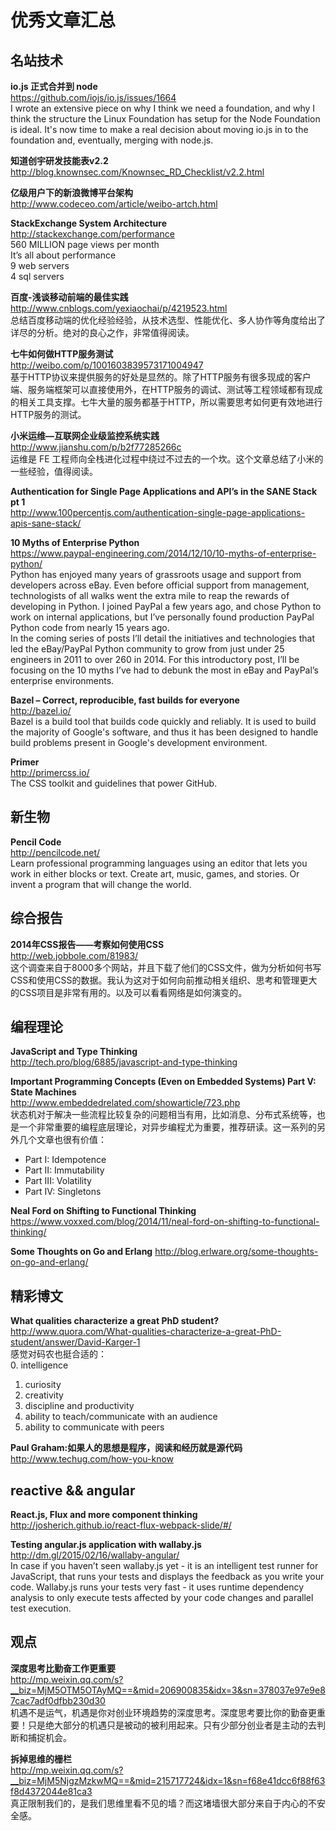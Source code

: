 优秀文章汇总
========

## 名站技术  

**io.js 正式合并到 node**  
https://github.com/iojs/io.js/issues/1664  
I wrote an extensive piece on why I think we need a foundation, and why I think the structure the Linux Foundation has setup for the Node Foundation is ideal. It's now time to make a real decision about moving io.js in to the foundation and, eventually, merging with node.js.

**知道创宇研发技能表v2.2**  
http://blog.knownsec.com/Knownsec_RD_Checklist/v2.2.html  

**亿级用户下的新浪微博平台架构**  
http://www.codeceo.com/article/weibo-artch.html  

**StackExchange System Architecture**  
http://stackexchange.com/performance  
560 MILLION page views per month  
It’s all about performance  
9 web servers  
4 sql servers  

**百度-浅谈移动前端的最佳实践**  
http://www.cnblogs.com/yexiaochai/p/4219523.html  
总结百度移动端的优化经验经验，从技术选型、性能优化、多人协作等角度给出了详尽的分析。绝对的良心之作，非常值得阅读。

**七牛如何做HTTP服务测试**  
http://weibo.com/p/1001603839573171004947  
基于HTTP协议来提供服务的好处是显然的。除了HTTP服务有很多现成的客户端、服务端框架可以直接使用外，在HTTP服务的调试、测试等工程领域都有现成的相关工具支撑。七牛大量的服务都基于HTTP，所以需要思考如何更有效地进行HTTP服务的测试。

**小米运维—互联网企业级监控系统实践**  
http://www.jianshu.com/p/b2f77285266c  
运维是 FE 工程师向全栈进化过程中绕过不过去的一个坎。这个文章总结了小米的一些经验，值得阅读。

**Authentication for Single Page Applications and API’s in the SANE Stack pt 1**  
http://www.100percentjs.com/authentication-single-page-applications-apis-sane-stack/  

**10 Myths of Enterprise Python**  
https://www.paypal-engineering.com/2014/12/10/10-myths-of-enterprise-python/  
Python has enjoyed many years of grassroots usage and support from developers across eBay. Even before official support from management, technologists of all walks went the extra mile to reap the rewards of developing in Python. I joined PayPal a few years ago, and chose Python to work on internal applications, but I’ve personally found production PayPal Python code from nearly 15 years ago.  
In the coming series of posts I’ll detail the initiatives and technologies that led the eBay/PayPal Python community to grow from just under 25 engineers in 2011 to over 260 in 2014. For this introductory post, I’ll be focusing on the 10 myths I’ve had to debunk the most in eBay and PayPal’s enterprise environments.

**Bazel – Correct, reproducible, fast builds for everyone**  
http://bazel.io/  
Bazel is a build tool that builds code quickly and reliably. It is used to build the majority of Google's software, and thus it has been designed to handle build problems present in Google's development environment.  

**Primer**  
http://primercss.io/  
The CSS toolkit and guidelines that power GitHub.  

## 新生物

**Pencil Code**  
http://pencilcode.net/  
Learn professional programming languages using an editor that lets you work in either blocks or text. Create art, music, games, and stories. Or invent a program that will change the world.  

## 综合报告

**2014年CSS报告——考察如何使用CSS**  
http://web.jobbole.com/81983/  
这个调查来自于8000多个网站，并且下载了他们的CSS文件，做为分析如何书写CSS和使用CSS的数据。我认为这对于如何向前推动相关组织、思考和管理更大的CSS项目是非常有用的。以及可以看看网络是如何演变的。

## 编程理论

**JavaScript and Type Thinking**  
http://tech.pro/blog/6885/javascript-and-type-thinking  

**Important Programming Concepts (Even on Embedded Systems) Part V: State Machines**  
http://www.embeddedrelated.com/showarticle/723.php  
状态机对于解决一些流程比较复杂的问题相当有用，比如消息、分布式系统等，也是一个非常重要的编程底层理论，对异步编程尤为重要，推荐研读。这一系列的另外几个文章也很有价值：  

- Part I: Idempotence  
- Part II: Immutability  
- Part III: Volatility  
- Part IV: Singletons  

**Neal Ford on Shifting to Functional Thinking**  
https://www.voxxed.com/blog/2014/11/neal-ford-on-shifting-to-functional-thinking/  

**Some Thoughts on Go and Erlang**
http://blog.erlware.org/some-thoughts-on-go-and-erlang/  

## 精彩博文

**What qualities characterize a great PhD student?**  
http://www.quora.com/What-qualities-characterize-a-great-PhD-student/answer/David-Karger-1  
感觉对码农也挺合适的：  
0. intelligence  
1. curiosity  
2. creativity  
3. discipline and productivity  
4. ability to teach/communicate with an audience  
5. ability to communicate with peers  


**Paul Graham:如果人的思想是程序，阅读和经历就是源代码**  
http://www.techug.com/how-you-know  

## reactive && angular

**React.js, Flux and more component thinking**  
http://josherich.github.io/react-flux-webpack-slide/#/  

**Testing angular.js application with wallaby.js**  
http://dm.gl/2015/02/16/wallaby-angular/  
In case if you haven’t seen wallaby.js yet - it is an intelligent test runner for JavaScript, that runs your tests and displays the feedback as you write your code. Wallaby.js runs your tests very fast - it uses runtime dependency analysis to only execute tests affected by your code changes and parallel test execution.

## 观点

**深度思考比勤奋工作更重要**  
http://mp.weixin.qq.com/s?__biz=MjM5OTM5OTAyMQ==&mid=206900835&idx=3&sn=378037e97e9e87cac7adf0dfbb230d30  
机遇不是运气，机遇是你对创业环境趋势的深度思考。深度思考要比你的勤奋更重要！只是绝大部分的机遇只是被动的被利用起来。只有少部分创业者是主动的去判断和捕捉机会。  

**拆掉思维的栅栏**  
http://mp.weixin.qq.com/s?__biz=MjM5NjgzMzkwMQ==&mid=215717724&idx=1&sn=f68e41dcc6f88f63f8d4372044e81ca3  
真正限制我们的，是我们思维里看不见的墙？而这堵墙很大部分来自于内心的不安全感。

